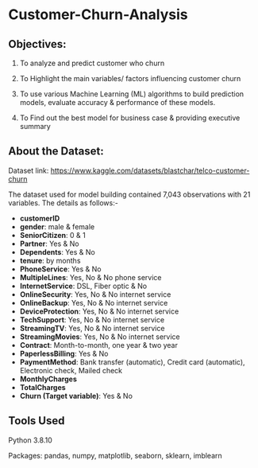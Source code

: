# Customer-Churn-Analysis

## **Objectives:**

1) To analyze and predict customer who churn

2) To Highlight the main variables/ factors influencing customer churn

3) To use various Machine Learning (ML) algorithms to build prediction models, evaluate accuracy & performance of these models. 

4) To Find out the best model for business case & providing executive summary

## **About the Dataset:**
Dataset link: https://www.kaggle.com/datasets/blastchar/telco-customer-churn

The dataset used for model building contained 7,043 observations with 21 variables. The details as follows:-

- **customerID**
- **gender**: male & female
- **SeniorCitizen**: 0 & 1
- **Partner**: Yes & No
- **Dependents**: Yes & No
- **tenure**: by months
- **PhoneService**: Yes & No
- **MultipleLines**: Yes, No & No phone service
- **InternetService**: DSL, Fiber optic & No
- **OnlineSecurity**: Yes, No & No internet service
- **OnlineBackup**: Yes, No & No internet service
- **DeviceProtection**: Yes, No & No internet service
- **TechSupport**: Yes, No & No internet service
- **StreamingTV**: Yes, No & No internet service
- **StreamingMovies**: Yes, No & No internet service
- **Contract**: Month-to-month, one year & two year
- **PaperlessBilling**: Yes & No
- **PaymentMethod**: Bank transfer (automatic), Credit card (automatic), Electronic check, Mailed check
- **MonthlyCharges**
- **TotalCharges**
- **Churn (Target variable)**: Yes & No

## Tools Used
Python 3.8.10

Packages: pandas, numpy, matplotlib, seaborn, sklearn, imblearn
